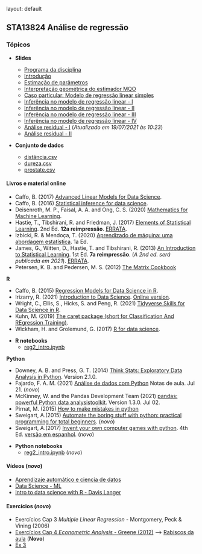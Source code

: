 layout: default

## STA13824 Análise de regressão


### Tópicos

* **Slides**

  - [Programa da disciplina](https://bit.ly/3vhS3sB)
  - [Introdução](https://bit.ly/3zyTUNc)
  - [Estimação de parâmetros](https://bit.ly/3iWPb1K)
  - [Interpretação geométrica do estimador MQO](https://bit.ly/3qkA4AV)   
  - [Caso particular: Modelo de regressão linear simples](https://bit.ly/3jbGGAf)
  - [Inferência no modelo de regressão linear - I](https://bit.ly/3h0ohow) 
  - [Inferência no modelo de regressão linear - II](https://bit.ly/3A5DqMC) 
  - [Inferência no modelo de regressão linear - III](https://bit.ly/3dGxuA0) 
  - [Inferência no modelo de regressão linear - IV](https://bit.ly/3xDc4Mo)
  - [Análise residual - I](https://bit.ly/3iqanv7) (*Atualizado em 19/07/2021 às 10:23*)
  - [Análise residual - II](https://bit.ly/3jviHfA) 


* **Conjunto de dados**
  - [distância.csv](https://bit.ly/3w3AAo6)
  - [dureza.csv](https://bit.ly/3y2bTd1)
  - [prostate.csv](https://bit.ly/3hEwEqd)


#### Livros e material online

  - Caffo, B. (2017) [Advanced Linear Models for Data Science](https://bit.ly/3gIfHKT).
  - Caffo, B. (2016) [Statistical inference for data science](https://bit.ly/3qsjgbv).
  - Deisenroth, M. P., Faisal, A. A. and Ong, C. S. (2020) [Mathematics for Machine Learning](https://bit.ly/3gUa1vZ).
  - Hastie, T., Tibshirani, R. and Friedman, J. (2017) [Elements of Statistical Learning](https://stanford.io/3gPor0n). 2nd Ed. **12a reimpressão**. [ERRATA](https://stanford.io/3wIpcPD).
  - Izbicki, R. & Mendoça, T. (2020) [Aprendizado de máquina: uma abordagem estatística](https://bit.ly/3zHVcFJ). 1a Ed.
  - James, G., Witten, D., Hastie, T. and Tibshirani, R. (2013) [An Introduction to Statistical Learning](https://bit.ly/3qjFmwz). 1st Ed. **7a reimpressão**. (*A 2nd ed. será publicada em 2021*). [ERRATA](https://www.statlearning.com/errata-first-edition).
  - Petersen, K. B. and Pedersen, M. S. (2012) [The Matrix Cookbook](http://www2.imm.dtu.dk/pubdb/edoc/imm3274.pdf)
  
**R**
  - Caffo, B. (2015) [Regression Models for Data Science in R](https://bit.ly/35FkZAz).
  - Irizarry, R. (2021) [Introduction to Data Science](https://bit.ly/2SRBJBK). [Online version](https://bit.ly/3zEySwF).
  -  Wright, C., Ellis, S., Hicks, S. and Peng, R. (2021) [Tidyverse Skills for Data Science in R](https://bit.ly/3qhUDht).
  -  Kuhn, M. (2019) [The caret package (short for Classification And REgression Training)](http://topepo.github.io/caret/).
  -  Wickham, H. and Grolemund, G. (2017) [R for data science](https://r4ds.had.co.nz/).

* **R notebooks**
  - [reg2_intro.ipynb](https://bit.ly/3r0Qkrk)

**Python**
  - Downey, A. B. and Press, G. T. (2014) [Think Stats: Exploratory Data Analysis in Python](https://bit.ly/3qhbeSH). Version 2.1.0.
  - Fajardo, F. A. M. (2021) [Análise de dados com Python](https://bit.ly/3xzvf9D) Notas de aula. Jul 21. (*novo*)
  - McKinney, W. and the Pandas Development Team (2021) [pandas: powerful Python data analysistoolkit](https://bit.ly/2Ty6A6V). Version 1.3.0. Jul 02.
  - Pirnat, M. (2015) [How to make mistakes in python](https://bit.ly/3BncZ5J)
  - Sweigart, A.(2015) [Automate the boring stuff with python: practical programming for total beginners](https://bit.ly/3wSPVrW). (*novo*)
  - Sweigart, A.(2017) [Invent your own computer games with python](https://bit.ly/3xU5yRx). 4th Ed. [versão em espanhol](https://bit.ly/3xRrRqQ). (*novo*)
  

* **Python notebooks**
  - [reg2_intro.ipynb](https://bit.ly/2VpCrXI) (*novo*)


#### Vídeos (*novo*)
  - [Aprendizaje automático e ciencia de datos](https://bit.ly/3wEmrOy)
  - [Data Science - ML](https://bit.ly/3yIJ1Hc)
  - [Intro to data science with R - Davis Langer](https://bit.ly/3yJ92Gg)


#### Exercícios (*novo*)
  - Exercícios Cap 3 *Multiple Linear Regression* - Montgomery, Peck & Vining (2006)
  - [Exercícios Cap 4 *Econometric Analysis* - Greene (2012)](https://bit.ly/36LbX5r) --> [Rabiscos da aula](https://bit.ly/3kDgQFN) (**Novo**)
  - [Ex 3](https://bit.ly/3xUckXl)


